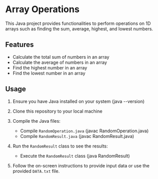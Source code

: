 # Array Operations

This Java project provides functionalities to perform operations on 1D arrays such as finding the sum, average, highest, and lowest numbers.

## Features

- Calculate the total sum of numbers in an array
- Calculate the average of numbers in an array
- Find the highest number in an array
- Find the lowest number in an array

## Usage

1. Ensure you have Java installed on your system (java --version)
2. Clone this repository to your local machine
3. Compile the Java files:
    - Compile `RandomOperation.java` (javac RandomOperation.java)
    - Compile `RandomResult.java` (javac RandomResult.java)
4. Run the `RandomResult` class to see the results:
    - Execute the `RandomResult` class (java RandomResult)

5. Follow the on-screen instructions to provide input data or use the provided `DATA.txt` file.

